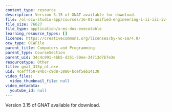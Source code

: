 ```yaml
---
content_type: resource
description: Version 3.15 of GNAT available for download.
file: /ol-ocw-studio-app/courses/16-01-unified-engineering-i-ii-iii-iv-fall-2005-spring-2006/4cefff5084bcc9d83880bcef5eb14130_gnat_315p_nt.exe
file_size: 76627
file_type: application/x-ms-dos-executable
learning_resource_types: []
license: https://creativecommons.org/licenses/by-nc-sa/4.0/
ocw_type: OCWFile
parent_title: Computers and Programming
parent_type: CourseSection
parent_uid: 34c4c991-4bb5-d251-50ee-34713d7b7e3e
resourcetype: Other
title: gnat_315p_nt.exe
uid: 4cefff50-84bc-c9d8-3880-bcef5eb14130
video_files:
  video_thumbnail_file: null
video_metadata:
  youtube_id: null
---
```

Version 3.15 of GNAT available for download.